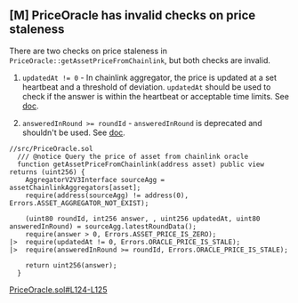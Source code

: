 ## [M] PriceOracle has invalid checks on price staleness

There are two checks on price staleness in `PriceOracle::getAssetPriceFromChainlink`, but both checks are invalid.

1. `updatedAt != 0` - In chainlink aggregator, the price is updated at a set heartbeat and a threshold of deviation. `updatedAt` should be used to check if the answer is within the heartbeat or acceptable time limits. See [doc](https://docs.chain.link/data-feeds#check-the-timestamp-of-the-latest-answer).

2. `answeredInRound >= roundId` - `answeredInRound` is deprecated and shouldn't be used. See [doc](https://docs.chain.link/data-feeds/api-reference#getrounddata).

```solidity
//src/PriceOracle.sol
  /// @notice Query the price of asset from chainlink oracle
  function getAssetPriceFromChainlink(address asset) public view returns (uint256) {
    AggregatorV2V3Interface sourceAgg = assetChainlinkAggregators[asset];
    require(address(sourceAgg) != address(0), Errors.ASSET_AGGREGATOR_NOT_EXIST);

    (uint80 roundId, int256 answer, , uint256 updatedAt, uint80 answeredInRound) = sourceAgg.latestRoundData();
    require(answer > 0, Errors.ASSET_PRICE_IS_ZERO);
|>  require(updatedAt != 0, Errors.ORACLE_PRICE_IS_STALE);
|>  require(answeredInRound >= roundId, Errors.ORACLE_PRICE_IS_STALE);

    return uint256(answer);
  }
```

[PriceOracle.sol#L124-L125](repos/2024-07-benddao/src/PriceOracle.sol#L124-L125)



